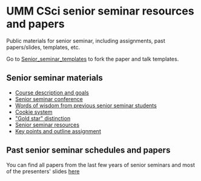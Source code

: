 # UMM CSci senior seminar resources and papers
Public materials for senior seminar, including assignments, past papers/slides, templates, etc. 

Go to [Senior_seminar_templates](https://github.com/UMM-CSci/Senior_seminar_templates) to fork the paper and talk templates.

## Senior seminar materials
   * [Course description and goals](resources/Description.md)
   * [Senior seminar conference](resources/Senior%20Smeminar%20conferences.md)
   * [Words of wisdom from previous senior seminar students](resources/Words%20of%20wisdom%20from%20past%20seniors.md) 
   * [Cookie system](resources/cookie%20resuources.md)
   * ["Gold star" distinction](resources/Goldstardistinction.md)
   * [Senior seminar resources](resources/seniorsemresources.md)
   * [Key points and outline assignment](resources/Keypointsandpaperoutlines.md)

## Past senior seminar schedules and papers
You can find all papers from the last few years of senior seminars and most of the presenters' slides [here](seminars/)
